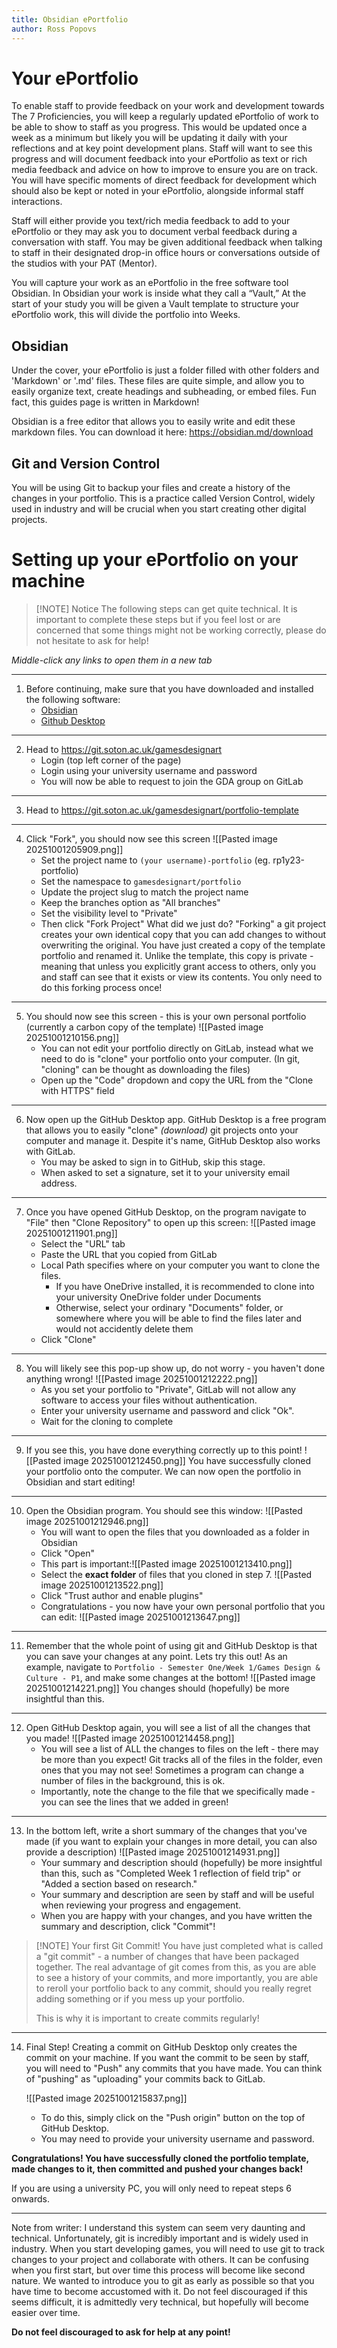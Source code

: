 ```yaml
---
title: Obsidian ePortfolio
author: Ross Popovs
---
```

# Your ePortfolio
To enable staff to provide feedback on your work and development towards The 7 Proficiencies, you will keep a regularly updated ePortfolio of work to be able to show to staff as you progress. This would be updated once a week as a minimum but likely you will be updating it daily with your reflections and at key point development plans. Staff will want to see this progress and will document feedback into your ePortfolio as text or rich media feedback and advice on how to improve to ensure you are on track. You will have specific moments of direct feedback for development which should also be kept or noted in your ePortfolio, alongside informal staff interactions.

Staff will either provide you text/rich media feedback to add to your ePortfolio or they may ask you to document verbal feedback during a conversation with staff. You may be given additional feedback when talking to staff in their designated drop-in office hours or conversations outside of the studios with your PAT (Mentor).

You will capture your work as an ePortfolio in the free software tool Obsidian. In Obsidian your work is inside what they call a “Vault,” At the start of your study you will be given a Vault template to structure your ePortfolio work, this will divide the portfolio into Weeks.

## Obsidian
Under the cover, your ePortfolio is just a folder filled with other folders and 'Markdown' or '.md' files. These files are quite simple, and allow you to easily organize text, create headings and subheading, or embed files. Fun fact, this guides page is written in Markdown!

Obsidian is a free editor that allows you to easily write and edit these markdown files.
You can download it here: https://obsidian.md/download
## Git and Version Control
You will be using Git to backup your files and create a history of the changes in your portfolio.
This is a practice called Version Control, widely used in industry and will be crucial when you start creating other digital projects.

# Setting up your ePortfolio on your machine


> [!NOTE] Notice
> The following steps can get quite technical. It is important to complete these steps but if you feel lost or are concerned that some things might not be working correctly, please do not hesitate to ask for help!

*Middle-click any links to open them in a new tab*

---

1. Before continuing, make sure that you have downloaded and installed the following software:
	- [Obsidian](https://obsidian.md/download)
	- [Github Desktop](https://desktop.github.com/download/)

---

2. Head to https://git.soton.ac.uk/gamesdesignart
	- Login (top left corner of the page)
	- Login using your university username and password
	- You will now be able to request to join the GDA group on GitLab

---
3. Head to https://git.soton.ac.uk/gamesdesignart/portfolio-template

--- 
4. Click "Fork", you should now see this screen
   ![[Pasted image 20251001205909.png]]
	- Set the project name to `(your username)-portfolio` (eg. rp1y23-portfolio)
	- Set the namespace to `gamesdesignart/portfolio`
	- Update the project slug to match the project name
	- Keep the branches option as "All branches"
	- Set the visibility level to "Private"
	- Then click "Fork Project"
	What did we just do? "Forking" a git project creates your own identical copy that you can add changes to without overwriting the original. You have just created a copy of the template portfolio and renamed it. Unlike the template, this copy is private - meaning that unless you explicitly grant access to others, only you and staff can see that it exists or view its contents.
	You only need to do this forking process once!

---

5. You should now see this screen - this is your own personal portfolio (currently a carbon copy of the template)
	![[Pasted image 20251001210156.png]]
	- You can not edit your portfolio directly on GitLab, instead what we need to do is "clone" your portfolio onto your computer. (In git, "cloning" can be thought as downloading the files)
	- Open up the "Code" dropdown and copy the URL from the "Clone with HTTPS" field

---

6. Now open up the GitHub Desktop app. GitHub Desktop is a free program that allows you to easily "clone" *(download)* git projects onto your computer and manage it. Despite it's name, GitHub Desktop also works with GitLab.
	- You may be asked to sign in to GitHub, skip this stage.
	- When asked to set a signature, set it to your university email address.

---

7. Once you have opened GitHub Desktop, on the program navigate to "File" then "Clone Repository" to open up this screen:
	![[Pasted image 20251001211901.png]]
	- Select the "URL" tab
	- Paste the URL that you copied from GitLab
	- Local Path specifies where on your computer you want to clone the files.
		- If you have OneDrive installed, it is recommended to clone into your university OneDrive folder under Documents
		- Otherwise, select your ordinary "Documents" folder, or somewhere where you will be able to find the files later and would not accidently delete them
	- Click "Clone"

---

8. You will likely see this pop-up show up, do not worry - you haven't done anything wrong!
	![[Pasted image 20251001212222.png]]
	- As you set your portfolio to "Private", GitLab will not allow any software to access your files without authentication.
	- Enter your university username and password and click "Ok".
	- Wait for the cloning to complete

---

9. If you see this, you have done everything correctly up to this point!
	![[Pasted image 20251001212450.png]]
	You have successfully cloned your portfolio onto the computer. We can now open the portfolio in Obsidian and start editing!

---

10. Open the Obsidian program. You should see this window:
	![[Pasted image 20251001212946.png]]
	- You will want to open the files that you downloaded as a folder in Obsidian
	- Click "Open"
	- This part is important:![[Pasted image 20251001213410.png]]
	- Select the **exact folder** of files that you cloned in step 7. 
	![[Pasted image 20251001213522.png]]
	- Click "Trust author and enable plugins"
	- Congratulations - you now have your own personal portfolio that you can edit:
		![[Pasted image 20251001213647.png]]

---

11. Remember that the whole point of using git and GitHub Desktop is that you can save your changes at any point. Lets try this out! As an example, navigate to `Portfolio - Semester One/Week 1/Games Design & Culture - P1`, and make some changes at the bottom!
	![[Pasted image 20251001214221.png]]
	You changes should (hopefully) be more insightful than this.

---

12. Open GitHub Desktop again, you will see a list of all the changes that you made!
	![[Pasted image 20251001214458.png]]
	- You will see a list of ALL the changes to files on the left - there may be more than you expect! Git tracks all of the files in the folder, even ones that you may not see! Sometimes a program can change a number of files in the background, this is ok.
	- Importantly, note the change to the file that we specifically made - you can see the lines that we added in green!

---

13. In the bottom left, write a short summary of the changes that you've made (if you want to explain your changes in more detail, you can also provide a description)
    ![[Pasted image 20251001214931.png]]
	- Your summary and description should (hopefully) be more insightful than this, such as "Completed Week 1 reflection of field trip" or "Added a section based on research."
	- Your summary and description are seen by staff and will be useful when reviewing your progress and engagement.
	- When you are happy with your changes, and you have written the summary and description, click "Commit"!

> [!NOTE] Your first Git Commit!
> You have just completed what is called a "git commit" - a number of changes that have been packaged together. The real advantage of git comes from this, as you are able to see a history of your commits, and more importantly, you are able to reroll your portfolio back to any commit, should you really regret adding something or if you mess up your portfolio.
> 
> This is why it is important to create commits regularly!

---

14. Final Step! Creating a commit on GitHub Desktop only creates the commit on your machine. If you want the commit to be seen by staff, you will need to "Push" any commits that you have made. You can think of "pushing" as "uploading" your commits back to GitLab.

	![[Pasted image 20251001215837.png]]
	- To do this, simply click on the "Push origin" button on the top of GitHub Desktop.
	- You may need to provide your university username and password.

**Congratulations! You have successfully cloned the portfolio template, made changes to it, then committed and pushed your changes back!**

If you are using a university PC, you will only need to repeat steps 6 onwards.

---

Note from writer:
I understand this system can seem very daunting and technical. Unfortunately, git is incredibly important and is widely used in industry. When you start developing games, you will need to use git to track changes to your project and collaborate with others. It can be confusing when you first start, but over time this process will become like second nature. We wanted to introduce you to git as early as possible so that you have time to become accustomed with it. Do not feel discouraged if this seems difficult, it is admittedly very technical, but hopefully will become easier over time.

**Do not feel discouraged to ask for help at any point!**


